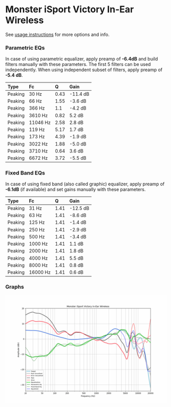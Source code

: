 # Monster iSport Victory In-Ear Wireless
See [usage instructions](https://github.com/jaakkopasanen/AutoEq#usage) for more options and info.

### Parametric EQs
In case of using parametric equalizer, apply preamp of **-6.4dB** and build filters manually
with these parameters. The first 5 filters can be used independently.
When using independent subset of filters, apply preamp of **-5.4 dB**.

| Type    | Fc       |    Q | Gain     |
|:--------|:---------|:-----|:---------|
| Peaking | 30 Hz    | 0.43 | -11.4 dB |
| Peaking | 66 Hz    | 1.55 | -3.6 dB  |
| Peaking | 366 Hz   | 1.1  | -4.2 dB  |
| Peaking | 3610 Hz  | 0.82 | 5.2 dB   |
| Peaking | 11046 Hz | 2.58 | 2.8 dB   |
| Peaking | 119 Hz   | 5.17 | 1.7 dB   |
| Peaking | 173 Hz   | 4.39 | -1.9 dB  |
| Peaking | 3022 Hz  | 1.88 | -5.0 dB  |
| Peaking | 3710 Hz  | 0.64 | 3.6 dB   |
| Peaking | 6672 Hz  | 3.72 | -5.5 dB  |

### Fixed Band EQs
In case of using fixed band (also called graphic) equalizer, apply preamp of **-6.1dB**
(if available) and set gains manually with these parameters.

| Type    | Fc       |    Q | Gain     |
|:--------|:---------|:-----|:---------|
| Peaking | 31 Hz    | 1.41 | -12.5 dB |
| Peaking | 63 Hz    | 1.41 | -8.6 dB  |
| Peaking | 125 Hz   | 1.41 | -1.4 dB  |
| Peaking | 250 Hz   | 1.41 | -2.9 dB  |
| Peaking | 500 Hz   | 1.41 | -3.4 dB  |
| Peaking | 1000 Hz  | 1.41 | 1.1 dB   |
| Peaking | 2000 Hz  | 1.41 | 1.8 dB   |
| Peaking | 4000 Hz  | 1.41 | 5.5 dB   |
| Peaking | 8000 Hz  | 1.41 | 0.8 dB   |
| Peaking | 16000 Hz | 1.41 | 0.6 dB   |

### Graphs
![](./Monster%20iSport%20Victory%20In-Ear%20Wireless.png)